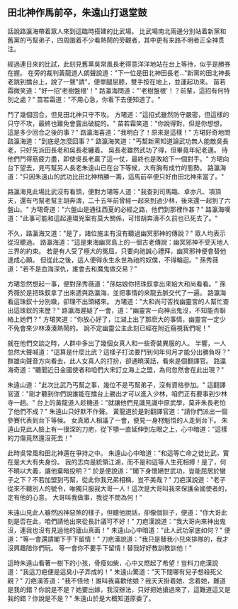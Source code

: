 田北神作馬前卒，朱遠山打退堂鼓
------------------------------

話說路瀛海帶着眾人來到這臨時搭建的比武場。
比武場南北兩邊分別站着新黨和舊黨的丐幫弟子，四周圍着不少看熱鬧的旁觀者，其中更有来路不明者正全神贯注。

經過連日來的比試，此刻見舊黨吳常風長老得意洋洋地站在台上等待，似乎是勝券在握。
在旁的裁判黃龍道人朗聲說道："下一位是田北神田長老..."新黨的田北神長老跳到擂台上，說了一聲"請"，便單腿屈膝，雙手按在地上，並運起功來。
苗若霜微笑道："好一招'老樹盤根'！"
路瀛海問道："'老樹盤根'！？前輩，這招有何特別之處？"
苗若霜道："不用心急，你看下去便知道了。"

鬥了幾個回合，但見田北神只守不攻。
方珺道："這招式雖然防守嚴密，但這樣的只守不攻，最終也難免會露出破綻的。"
苗若霜笑道："你說得對，但是你想想，這是多少回合之後的事？"
路瀛海喜道："我明白了！原來是這樣！"
方珺好奇地問路瀛海道："到底是怎麼回事？"
路瀛海笑道："丐幫新黨知道論武功無人能敵吳長老，只好先派田長老和吳長老纏着。
吳長老雖然武功了得，但畢竟年紀老邁。
待他們鬥得筋疲力盡，即使吳長老贏了這一仗，最終也是敗給下一個對手。"
方珺向台下望去，見丐幫另人長老朱遠山已在台下等候，大有胸有成竹的態勢。
路瀛海道："只因朱遠山的武功比田北神稍勝一籌，這馬前卒便只好由田北神來當了。"

路瀛海見此場比武沒有看頭，便對方珺等人道："我查到司馬臨、卓亦凡、項頂天，還有丐幫老幫主胡奔濤，二十五年前曾經一起來到過少林，後來還一起到了六盤山。"
方珺奇道："六盤山是通往西夏的必經之路，他們到那裡作甚？"
路瀛海嘆道："此事可能和這起連環兇案有莫大關係，可惜胡奔濤不久前也已死去了。"

不久，路瀛海又道："是了，諸位施主有沒有聽過幽冥邪神的傳說？"
眾人均表示從沒聽過。
路瀛海道："這是東海幽冥島上的一個古老傳說：幽冥邪神不受天地人三界的約束。
若是有人受了極大的冤屈，只要向祂誠心禮拜，幽冥邪神便會替他達成心願。
但從此之後，這人便得永生永世為祂的奴僕，不得輪迴。"
孫秀薇道："若不是血海深仇，誰會去和魔鬼做交易？"

方珺忽然想起一事，便對孫秀薇道："孫姑娘你把珠釵拿出來給大和尚看看。"
孫秀薇於是把珠釵拿了出來遞與路瀛海，並把事情的來龍去脈交代了一遍。
路瀛海看這珠釵十分別緻，卻理不出頭緒來。
方珺道："大和尚可否找幽靈宮的人幫忙查出這珠釵的來歷？"
路瀛海遲疑了一會，道："幽靈宮一向神出鬼沒，不知能否聯絡上她們？"
方珺笑道："你放心好了，江湖上出了那麽大的事情，幽靈宮一定少不免會來少林湊湊熱鬧的。
說不定幽靈公主此刻已經在附近窺視我們呢！"

就在他們交談之時，人群中多出了幾個女真人和一些奇裝異服的人。
半響，一人忽然大聲喊道："這算是什麼比武？這樣子打法要鬥到何年何月才能分出勝負呀？"
群雄向聲音方向看去，此人女真人的打扮，卻通曉漢話，看來是個翻譯官。
路瀛海奇道："聽聞近日金國使者和咱們大宋訂立海上之盟，為何忽然會在此出現？"

朱遠山道："此次比武乃丐幫之事，幾位不是丐幫弟子，沒有資格參加。"
這翻譯官道："剛才聽到你們說誰能在擂台上勝出才可以進入少林，咱們正有要事到少林寺一趟。"
台上的黃龍道人趁機道："就讓他們見識見識中原武學，莫非朱長老怕了他們不成？"
朱遠山只好默不作聲。
黃龍道於是對翻譯官道："請你們派出一個參賽代表到台下等候。
女真眾人相議了一會，便見一身材魁悟的人走到台下。
朱遠山見此人臉上有一很深的刀疤，從下顎一直延伸到左眼之上，心中暗道："這樣的刀傷竟然還沒死去！"

此時吳常風和田北神還在爭持之中。
朱遠山心中暗道："和這等亡命之徒比武，實在是大大有失身份。
我的志向是統領江湖，而不是和這等人生死相搏！是了，何不曉以大義，讓他棄暗投明？"
於是便說道："閣下身懷絕世武功，豈能屈居於蠻子之下？不若加盟到丐幫，從此你我兄弟相稱，豈不美哉？"
刀疤漢說道："老子從來不聽別人的號令，唯獨只服我大哥一人！這次是大哥叫我來保護金國使者的，定有他的心意。
大哥叫我做事，我從不問為何！"

朱遠山見此人雖然凶神惡煞的樣子，但聽他說話，卻像個獃子，便道："你大哥此刻是否在此，咱們請他出來從長計議可不好！"
刀疤漢說道："我大哥向來神出鬼沒，連我也沒有見過他的廬山真面！"
朱遠山心中暗道："此人武功家底如何？"
便道："等一會還請閣下手下留情！"
刀疤漢說道："我只是替我小兒來排隊的，我才沒興趣陪你們玩。
等一會你不要手下留情！替我好好教訓教訓他！"

這時朱遠山看著一樹下的小孩，骨瘦如柴，心中又燃起了希望！豈料刀疤漢說道："我這刀疤便是這臭小子弄成的！"
朱遠山驚道："天下間哪有兒子想殺死父親？"
刀疤漢答道："我不怪他！誰叫我喜歡他娘？我天天掛着她、念着她，難道是我的錯？你說是不是？她要出嫁，我沒辦法，只好把她搶過來了，這難道這又是我的錯？你說是不是？"
朱遠山於是大概知道原委了。
